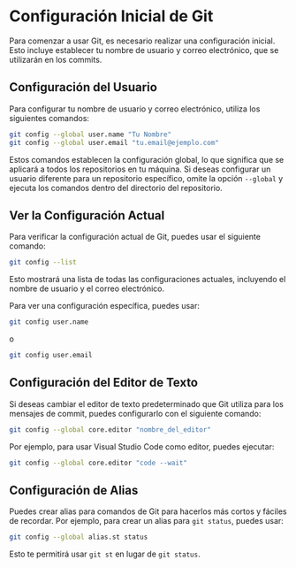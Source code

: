 # Configuración Inicial de Git

Para comenzar a usar Git, es necesario realizar una configuración inicial. Esto incluye establecer tu nombre de usuario y correo electrónico, que se utilizarán en los commits.

## Configuración del Usuario

Para configurar tu nombre de usuario y correo electrónico, utiliza los siguientes comandos:

```bash
git config --global user.name "Tu Nombre"
git config --global user.email "tu.email@ejemplo.com"
```

Estos comandos establecen la configuración global, lo que significa que se aplicará a todos los repositorios en tu máquina. Si deseas configurar un usuario diferente para un repositorio específico, omite la opción `--global` y ejecuta los comandos dentro del directorio del repositorio.

## Ver la Configuración Actual

Para verificar la configuración actual de Git, puedes usar el siguiente comando:

```bash
git config --list
```

Esto mostrará una lista de todas las configuraciones actuales, incluyendo el nombre de usuario y el correo electrónico.

Para ver una configuración específica, puedes usar:

```bash
git config user.name
```

o

```bash
git config user.email
```

## Configuración del Editor de Texto

Si deseas cambiar el editor de texto predeterminado que Git utiliza para los mensajes de commit, puedes configurarlo con el siguiente comando:

```bash
git config --global core.editor "nombre_del_editor"
```

Por ejemplo, para usar Visual Studio Code como editor, puedes ejecutar:

```bash
git config --global core.editor "code --wait"
```

## Configuración de Alias

Puedes crear alias para comandos de Git para hacerlos más cortos y fáciles de recordar. Por ejemplo, para crear un alias para `git status`, puedes usar:

```bash
git config --global alias.st status
```

Esto te permitirá usar `git st` en lugar de `git status`.
